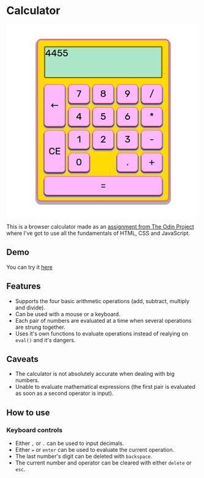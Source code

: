 # Calculator
![Screenshot](/demo/demo-calculator.png)

This is a browser calculator made as an [assignment from The Odin Project](https://www.theodinproject.com/lessons/foundations-calculator) where I've got to use all the fundamentals of HTML, CSS and JavaScript.

## Demo
You can try it [here](https://rafaelmoreton.github.io/calculator/)

## Features
* Supports the four basic arithmetic operations (add, subtract, multiply and divide).
* Can be used with a mouse or a keyboard.
* Each pair of numbers are evaluated at a time when several operations are strung together.
* Uses it's own functions to evaluate operations instead of realying on `eval()` and it's dangers.

## Caveats
* The calculator is not absolutely accurate when dealing with big numbers.
* Unable to evaluate mathematical expressions (the first pair is evaluated as soon as a second operator is input).

## How to use
### Keyboard controls
* Either `,` or `.` can be used to input decimals.
* Either `=` or `enter` can be used to evaluate the current operation.
* The last number's digit can be deleted with `backspace`.
* The current number and operator can be cleared with either `delete` or `esc`.